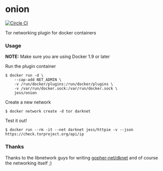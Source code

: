 onion
=====

[![Circle CI](https://circleci.com/gh/jfrazelle/onion.svg?style=svg)](https://circleci.com/gh/jfrazelle/onion)

Tor networking plugin for docker containers

### Usage

**NOTE:** Make sure you are using Docker 1.9 or later

Run the plugin container

```console
$ docker run -d \
    --cap-add NET_ADMIN \
    -v /run/docker/plugins:/run/docker/plugins \
    -v /var/run/docker.sock:/var/run/docker.sock \
    jess/onion
```

Create a new network

```console
$ docker network create -d tor darknet
```

Test it out!

```console
$ docker run --rm -it --net darknet jess/httpie -v --json https://check.torproject.org/api/ip
```

### Thanks

Thanks to the libnetwork guys for writing [gopher-net/dknet](https://github.com/github.com/gopher-net/dknet) and of course the networking itself ;)
